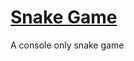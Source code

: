 # [Snake Game](https://snakegameinjava-3p34g8177n2kkfl258h.codequotient.in/)
A console only snake game
